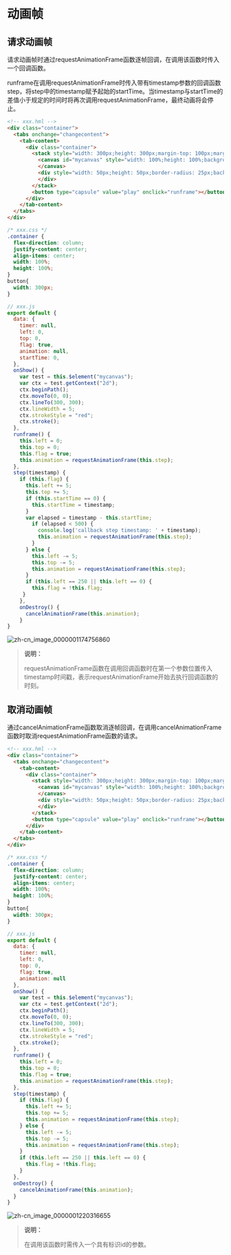 # 动画帧
<!--Kit: ArkUI-->
<!--Subsystem: ArkUI-->
<!--Owner: @CCFFWW-->
<!--Designer: @yangfan229-->
<!--Tester: @lxl007-->
<!--Adviser: @HelloCrease-->

## 请求动画帧

请求动画帧时通过requestAnimationFrame函数逐帧回调，在调用该函数时传入一个回调函数。

runframe在调用requestAnimationFrame时传入带有timestamp参数的回调函数step，将step中的timestamp赋予起始的startTime。当timestamp与startTime的差值小于规定的时间时将再次调用requestAnimationFrame，最终动画将会停止。

```html
<!-- xxx.hml -->
<div class="container">
  <tabs onchange="changecontent">
    <tab-content>
      <div class="container">
        <stack style="width: 300px;height: 300px;margin-top: 100px;margin-bottom: 100px;">
          <canvas id="mycanvas" style="width: 100%;height: 100%;background-color: coral;">
          </canvas>
          <div style="width: 50px;height: 50px;border-radius: 25px;background-color: indigo;position: absolute;left: {{left}};top: {{top}};">
          </div>
        </stack>
        <button type="capsule" value="play" onclick="runframe"></button>
      </div>
    </tab-content>
  </tabs>
</div>
```

```css
/* xxx.css */
.container {
  flex-direction: column;
  justify-content: center;
  align-items: center;
  width: 100%;
  height: 100%;
}
button{
  width: 300px;
}
```

```js
// xxx.js
export default {
  data: {
    timer: null,
    left: 0,
    top: 0,
    flag: true,
    animation: null,
    startTime: 0,
  },
  onShow() {
    var test = this.$element("mycanvas");
    var ctx = test.getContext("2d");
    ctx.beginPath();
    ctx.moveTo(0, 0);
    ctx.lineTo(300, 300);
    ctx.lineWidth = 5;
    ctx.strokeStyle = "red";
    ctx.stroke();
  },
  runframe() {
    this.left = 0;
    this.top = 0;
    this.flag = true;
    this.animation = requestAnimationFrame(this.step);
  },
  step(timestamp) {
    if (this.flag) {
      this.left += 5;
      this.top += 5;
      if (this.startTime == 0) {
        this.startTime = timestamp;
      }
      var elapsed = timestamp - this.startTime;
        if (elapsed < 500) {
          console.log('callback step timestamp: ' + timestamp);
          this.animation = requestAnimationFrame(this.step);
        }
      } else {
        this.left -= 5;
        this.top -= 5;
        this.animation = requestAnimationFrame(this.step);
      }
      if (this.left == 250 || this.left == 0) {
        this.flag = !this.flag;
     }
    },
    onDestroy() {
      cancelAnimationFrame(this.animation);
    }
}
```

![zh-cn_image_0000001174756860](figures/zh-cn_image_0000001174756860.gif)

> **说明：** 
>
> requestAnimationFrame函数在调用回调函数时在第一个参数位置传入timestamp时间戳，表示requestAnimationFrame开始去执行回调函数的时刻。


## 取消动画帧

通过cancelAnimationFrame函数取消逐帧回调，在调用cancelAnimationFrame函数时取消requestAnimationFrame函数的请求。

```html
<!-- xxx.hml -->
<div class="container">
  <tabs onchange="changecontent">
    <tab-content>
      <div class="container">
        <stack style="width: 300px;height: 300px;margin-top: 100px;margin-bottom: 100px;">
          <canvas id="mycanvas" style="width: 100%;height: 100%;background-color: coral;">
          </canvas>
          <div style="width: 50px;height: 50px;border-radius: 25px;background-color: indigo;position: absolute;left: {{left}};top: {{top}};">
          </div>
        </stack>
        <button type="capsule" value="play" onclick="runframe"></button>
      </div>
    </tab-content>
  </tabs>
</div>
```

```css
/* xxx.css */
.container {
  flex-direction: column;
  justify-content: center;
  align-items: center;
  width: 100%;
  height: 100%;
}
button{
  width: 300px;
}
```

```js
// xxx.js
export default {
  data: {
    timer: null,
    left: 0,
    top: 0,
    flag: true,
    animation: null
  },
  onShow() {
    var test = this.$element("mycanvas");
    var ctx = test.getContext("2d");
    ctx.beginPath();
    ctx.moveTo(0, 0);
    ctx.lineTo(300, 300);
    ctx.lineWidth = 5;
    ctx.strokeStyle = "red";
    ctx.stroke();
  },
  runframe() {
    this.left = 0;
    this.top = 0;
    this.flag = true;
    this.animation = requestAnimationFrame(this.step);
  },
  step(timestamp) {
    if (this.flag) {
      this.left += 5;
      this.top += 5;
      this.animation = requestAnimationFrame(this.step);
    } else {
      this.left -= 5;
      this.top -= 5;
      this.animation = requestAnimationFrame(this.step);
    }
    if (this.left == 250 || this.left == 0) {
      this.flag = !this.flag;
    }
  },
  onDestroy() {
    cancelAnimationFrame(this.animation);
  }
}
```

![zh-cn_image_0000001220316655](figures/zh-cn_image_0000001220316655.gif)

> **说明：** 
>
> 在调用该函数时需传入一个具有标识id的参数。
